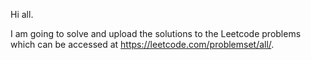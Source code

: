 Hi all.

I am going to solve and upload the solutions to the Leetcode problems which can be accessed at https://leetcode.com/problemset/all/.
